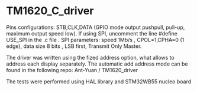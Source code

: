 # TM1620_C_driver

Pins configurations: STB,CLK,DATA (GPIO mode output pushpull, pull-up, maximum output speed low).
If using SPI, uncomment the line #define USE_SPI in the .c file .
SPI parameters: speed 1Mb/s , CPOL=1,CPHA=0 (1 edge), data size 8 bits , LSB first, Transmit Only Master.

The driver was written using the fized address option, what allows to address each display separately.  The automatic add address mode can be found in the following repo: Ant-Yuan
/
TM1620_driver

The tests were performed using HAL library and STM32WB55 nucleo board
